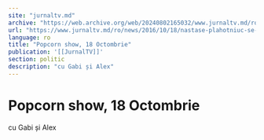 ```yaml
---
site: "jurnaltv.md"
archive: "https://web.archive.org/web/20240802165032/www.jurnaltv.md/ro/news/2016/10/18/nastase-plahotniuc-se-teme-de-sandu-10250910/"
url: "https://www.jurnaltv.md/ro/news/2016/10/18/nastase-plahotniuc-se-teme-de-sandu-10250910/"
language: ro
title: "Popcorn show, 18 Octombrie"
publication: '[[JurnalTV]]'
section: politic
description: "cu Gabi și Alex"
---
```


# Popcorn show, 18 Octombrie

cu Gabi și Alex